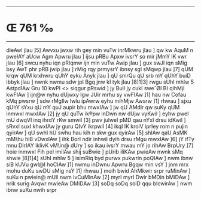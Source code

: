___
# Œ 761 ‰
---
dieAwl jIau ]5] Awvxu jwxw rih gey min vuTw inrMkwru jIau ] qw kw
AquM n pweIAY aUcw Agm Apwru jIau ] ijsu pRBu Apxw ivsrY so mir jMmY
lK vwr jIau ]6] swcu nyhu iqn pRIqmw ijn min vuTw Awip jIau ] gux
swJI iqn sMig bsy AwT phr pRB jwip jIau ] rMig rqy prmysrY ibnsy
sgl sMqwp jIau ]7] qUM krqw qUM krxhwru qUhY eyku Anyk jIau ] qU smrQu
qU srb mY qUhY buiD ibbyk jIau ] nwnk nwmu sdw jpI Bgq jnw kI tyk
jIau ]8]1]3]
rwgu sUhI mhlw 5 AstpdIAw Gru 10 kwPI <> siqgur pRswid ]
jy BulI jy cukI sweˆØI BI qihMjI kwFIAw ] ijn@w nyhu dUjwxy lgw JUir mrhu
sy vwFIAw ]1] hau nw Cofau kMq pwsrw ] sdw rMgIlw lwlu ipAwrw eyhu
mihMjw Awsrw ]1] rhwau ] sjxu qUhY sYxu qU mY quJ aupir bhu mwxIAw ] jw
qU AMdir qw suKy qUM inmwxI mwxIAw ]2] jy qU quTw ik®pw inDwn nw dUjw
vyKwil ] eyhw pweI mU dwqVI inq ihrdY rKw smwil ]3] pwv julweI pMD
qau nYxI drsu idKwil ] sRvxI suxI khwxIAw jy guru QIvY ikrpwil ]4]
ikqI lK kroiV iprIey rom n pujin qyirAw ] qU swhI hU swhu hau kih n
skw gux qyirAw ]5] shIAw qaU AsMK mM\hu hiB vDwxIAw ] ihk BorI
ndir inhwil dyih drsu rMgu mwxIAw ]6] jY ifTy mnu DIrIAY iklivK
vM\in@ dUry ] so ikau ivsrY mwau mY jo rihAw BrpUry ]7] hoie inmwxI Fih
peI imilAw shij suBwie ] pUrib iliKAw pwieAw nwnk sMq shwie
]8]1]4] sUhI mhlw 5 ] isimRiq byd purwx pukwrin poQIAw ] nwm ibnw
siB kUVu gwl@I hoCIAw ]1] nwmu inDwnu Apwru Bgqw min vsY ] jnm mrx
mohu duKu swDU sMig nsY ]1] rhwau ] moih bwid AhMkwir srpr ruMinAw ]
suKu n pwiein@ mUil nwm ivCuMinAw ]2] myrI myrI Dwir bMDin bMiDAw ]
nrik surig Avqwr mwieAw DMiDAw ]3] soDq soDq soiD qqu bIcwirAw ]
nwm ibnw suKu nwih srpr
####
